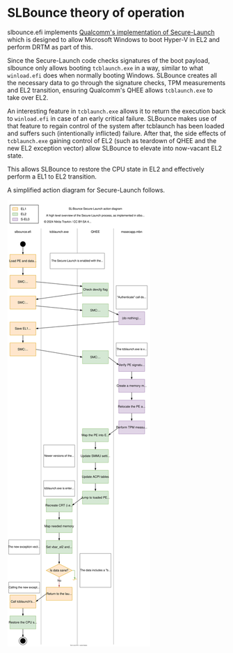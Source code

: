 SLBounce theory of operation
============================

slbounce.efi implements [Qualcomm's implementation of Secure-Launch](https://github.com/TravMurav/Qcom-Secure-Launch)
which is designed to allow Microsoft Windows to boot Hyper-V in EL2 and perform DRTM as part of this.

Since the Secure-Launch code checks signatures of the boot payload, slbounce only allows booting `tcblaunch.exe` in
a way, similar to what `winload.efi` does when normally booting Windows. SLBounce creates all the necessary data to
go through the signature checks, TPM measurements and EL2 transition, ensuring Qualcomm's QHEE allows `tcblaunch.exe`
to take over EL2.

An interesting feature in `tcblaunch.exe` allows it to return the execution back to `winload.efi` in case of an early
critical failure. SLBounce makes use of that feature to regain control of the system after tcblaunch has been loaded
and suffers such (intentionally inflicted) failure. After that, the side effects of `tcblaunch.exe` gaining control
of EL2 (such as teardown of QHEE and the new EL2 exception vector) allow SLBounce to elevate into now-vacant EL2 state.

This allows SLBounce to restore the CPU state in EL2 and effectively perform a EL1 to EL2 transition.

A simplified action diagram for Secure-Launch follows.

![slbounce action diagram](./assets/slbounce_action.svg)
